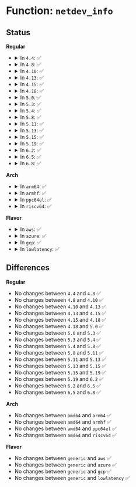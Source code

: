 # Function: <code>netdev_info</code>

## Status
<b>Regular</b>
<ul>
<li>
<details>
<summary>In <code>4.4</code>: ✅</summary>

```c
void netdev_info(const struct net_device *dev, const char *fmt, void (anon));
```

**Collision:** Unique Global

**Inline:** No

**Transformation:** False

**Instances:**

```
In net/core/dev.c (ffffffff8171a020)
Location: net/core/dev.c:7622
Inline: False
Direct callers:
  - net/core/dev.c:dev_change_name
```
**Symbols:**

```
ffffffff8171a020-ffffffff8171a0a3: netdev_info (STB_GLOBAL)
```
</details>
</li>
<li>
<details>
<summary>In <code>4.8</code>: ✅</summary>

```c
void netdev_info(const struct net_device *dev, const char *fmt, void (anon));
```

**Collision:** Unique Global

**Inline:** No

**Transformation:** False

**Instances:**

```
In net/core/dev.c (ffffffff81782500)
Location: net/core/dev.c:8140
Inline: False
Direct callers:
  - net/core/dev.c:dev_change_name
```
**Symbols:**

```
ffffffff81782500-ffffffff81782583: netdev_info (STB_GLOBAL)
```
</details>
</li>
<li>
<details>
<summary>In <code>4.10</code>: ✅</summary>

```c
void netdev_info(const struct net_device *dev, const char *fmt, void (anon));
```

**Collision:** Unique Global

**Inline:** No

**Transformation:** False

**Instances:**

```
In net/core/dev.c (ffffffff817afdf0)
Location: net/core/dev.c:8305
Inline: False
Direct callers:
  - net/core/dev.c:dev_change_name
  - net/sched/sch_api.c:qdisc_create
```
**Symbols:**

```
ffffffff817afdf0-ffffffff817afe73: netdev_info (STB_GLOBAL)
```
</details>
</li>
<li>
<details>
<summary>In <code>4.13</code>: ✅</summary>

```c
void netdev_info(const struct net_device *dev, const char *fmt, void (anon));
```

**Collision:** Unique Global

**Inline:** No

**Transformation:** False

**Instances:**

```
In net/core/dev.c (ffffffff817ce640)
Location: net/core/dev.c:8506
Inline: False
Direct callers:
  - net/core/dev.c:dev_change_name
  - net/sched/sch_api.c:qdisc_create
```
**Symbols:**

```
ffffffff817ce640-ffffffff817ce6c0: netdev_info (STB_GLOBAL)
```
</details>
</li>
<li>
<details>
<summary>In <code>4.15</code>: ✅</summary>

```c
void netdev_info(const struct net_device *dev, const char *fmt, void (anon));
```

**Collision:** Unique Global

**Inline:** No

**Transformation:** False

**Instances:**

```
In net/core/dev.c (ffffffff81847ec0)
Location: net/core/dev.c:8689
Inline: False
Direct callers:
  - net/core/dev.c:dev_change_name
  - net/sched/sch_api.c:qdisc_create
  - net/ncsi/ncsi-aen.c:ncsi_aen_handler_hncdsc
  - net/ncsi/ncsi-aen.c:ncsi_aen_handler_lsc
  - net/ncsi/ncsi-manage.c:ncsi_process_next_channel
  - net/ncsi/ncsi-manage.c:ncsi_process_next_channel
```
**Symbols:**

```
ffffffff81847ec0-ffffffff81847f40: netdev_info (STB_GLOBAL)
```
</details>
</li>
<li>
<details>
<summary>In <code>4.18</code>: ✅</summary>

```c
void netdev_info(const struct net_device *dev, const char *fmt, void (anon));
```

**Collision:** Unique Global

**Inline:** No

**Transformation:** False

**Instances:**

```
In net/core/dev.c (ffffffff81890cf0)
Location: net/core/dev.c:8940
Inline: False
Direct callers:
  - net/core/dev.c:dev_change_name
  - net/sched/sch_api.c:qdisc_create
  - net/ncsi/ncsi-manage.c:ncsi_choose_active_channel
  - net/ncsi/ncsi-netlink.c:ncsi_clear_interface_nl
  - net/ncsi/ncsi-netlink.c:ncsi_set_interface_nl
  - net/ncsi/ncsi-netlink.c:ncsi_set_interface_nl
  - net/ncsi/ncsi-netlink.c:ncsi_write_package_info
```
**Symbols:**

```
ffffffff81890cf0-ffffffff81890d73: netdev_info (STB_GLOBAL)
```
</details>
</li>
<li>
<details>
<summary>In <code>5.0</code>: ✅</summary>

```c
void netdev_info(const struct net_device *dev, const char *fmt, void (anon));
```

**Collision:** Unique Global

**Inline:** No

**Transformation:** False

**Instances:**

```
In net/core/dev.c (ffffffff818b2000)
Location: net/core/dev.c:9573
Inline: False
Direct callers:
  - net/core/dev.c:dev_change_name
  - net/sched/sch_api.c:qdisc_create
  - net/ncsi/ncsi-manage.c:ncsi_choose_active_channel
  - net/ncsi/ncsi-manage.c:ncsi_configure_channel
  - net/ncsi/ncsi-manage.c:ncsi_update_tx_channel
  - net/ncsi/ncsi-netlink.c:ncsi_set_channel_mask_nl
  - net/ncsi/ncsi-netlink.c:ncsi_send_cmd_nl
  - net/ncsi/ncsi-netlink.c:ncsi_clear_interface_nl
  - net/ncsi/ncsi-netlink.c:ncsi_set_interface_nl
  - net/ncsi/ncsi-netlink.c:ncsi_set_interface_nl
  - net/ncsi/ncsi-netlink.c:ncsi_set_interface_nl
  - net/ncsi/ncsi-netlink.c:ncsi_write_package_info
```
**Symbols:**

```
ffffffff818b2000-ffffffff818b2083: netdev_info (STB_GLOBAL)
```
</details>
</li>
<li>
<details>
<summary>In <code>5.3</code>: ✅</summary>

```c
void netdev_info(const struct net_device *dev, const char *fmt, void (anon));
```

**Collision:** Unique Global

**Inline:** No

**Transformation:** False

**Instances:**

```
In net/core/dev.c (ffffffff81907147)
Location: net/core/dev.c:9678
Inline: False
Direct callers:
  - net/core/dev.c:dev_change_name
  - net/sched/sch_api.c:qdisc_create
  - net/ncsi/ncsi-manage.c:ncsi_choose_active_channel
  - net/ncsi/ncsi-manage.c:ncsi_configure_channel
  - net/ncsi/ncsi-manage.c:ncsi_update_tx_channel
  - net/ncsi/ncsi-netlink.c:ncsi_set_channel_mask_nl
  - net/ncsi/ncsi-netlink.c:ncsi_send_cmd_nl
  - net/ncsi/ncsi-netlink.c:ncsi_clear_interface_nl
  - net/ncsi/ncsi-netlink.c:ncsi_set_interface_nl
  - net/ncsi/ncsi-netlink.c:ncsi_set_interface_nl
  - net/ncsi/ncsi-netlink.c:ncsi_set_interface_nl
  - net/ncsi/ncsi-netlink.c:ncsi_write_package_info
```
**Symbols:**

```
ffffffff81907147-ffffffff819071ca: netdev_info (STB_GLOBAL)
```
</details>
</li>
<li>
<details>
<summary>In <code>5.4</code>: ✅</summary>

```c
void netdev_info(const struct net_device *dev, const char *fmt, void (anon));
```

**Collision:** Unique Global

**Inline:** No

**Transformation:** False

**Instances:**

```
In net/core/dev.c (ffffffff8193982c)
Location: net/core/dev.c:10029
Inline: False
Direct callers:
  - net/core/dev.c:dev_change_name
  - net/sched/sch_api.c:qdisc_create
  - net/ncsi/ncsi-manage.c:ncsi_choose_active_channel
  - net/ncsi/ncsi-manage.c:ncsi_configure_channel
  - net/ncsi/ncsi-manage.c:ncsi_update_tx_channel
  - net/ncsi/ncsi-netlink.c:ncsi_set_channel_mask_nl
  - net/ncsi/ncsi-netlink.c:ncsi_send_cmd_nl
  - net/ncsi/ncsi-netlink.c:ncsi_clear_interface_nl
  - net/ncsi/ncsi-netlink.c:ncsi_set_interface_nl
  - net/ncsi/ncsi-netlink.c:ncsi_set_interface_nl
  - net/ncsi/ncsi-netlink.c:ncsi_set_interface_nl
  - net/ncsi/ncsi-netlink.c:ncsi_write_package_info
```
**Symbols:**

```
ffffffff8193982c-ffffffff819398af: netdev_info (STB_GLOBAL)
```
</details>
</li>
<li>
<details>
<summary>In <code>5.8</code>: ✅</summary>

```c
void netdev_info(const struct net_device *dev, const char *fmt, void (anon));
```

**Collision:** Unique Global

**Inline:** No

**Transformation:** False

**Instances:**

```
In net/core/dev.c (ffffffff81a0ed3c)
Location: net/core/dev.c:10489
Inline: False
Direct callers:
  - drivers/net/phy/phy.c:phy_print_status
  - drivers/net/phy/phy.c:phy_print_status
  - drivers/net/tun.c:tun_net_xmit
  - drivers/net/tun.c:tun_flow_update
  - drivers/net/tun.c:tun_flow_flush
  - net/core/dev.c:dev_change_name
  - net/sched/sch_api.c:qdisc_create
  - net/ncsi/ncsi-manage.c:ncsi_choose_active_channel
  - net/ncsi/ncsi-manage.c:ncsi_configure_channel
  - net/ncsi/ncsi-manage.c:ncsi_update_tx_channel
  - net/ncsi/ncsi-netlink.c:ncsi_set_channel_mask_nl
  - net/ncsi/ncsi-netlink.c:ncsi_send_cmd_nl
  - net/ncsi/ncsi-netlink.c:ncsi_clear_interface_nl
  - net/ncsi/ncsi-netlink.c:ncsi_set_interface_nl
  - net/ncsi/ncsi-netlink.c:ncsi_set_interface_nl
  - net/ncsi/ncsi-netlink.c:ncsi_set_interface_nl
  - net/ncsi/ncsi-netlink.c:ncsi_write_package_info
```
**Symbols:**

```
ffffffff81a0ed3c-ffffffff81a0edbf: netdev_info (STB_GLOBAL)
```
</details>
</li>
<li>
<details>
<summary>In <code>5.11</code>: ✅</summary>

```c
void netdev_info(const struct net_device *dev, const char *fmt, void (anon));
```

**Collision:** Unique Global

**Inline:** No

**Transformation:** False

**Instances:**

```
In net/core/dev.c (ffffffff81c31030)
Location: net/core/dev.c:11198
Inline: False
Direct callers:
  - drivers/net/phy/phy.c:phy_print_status
  - drivers/net/phy/phy.c:phy_print_status
  - drivers/net/tun.c:tun_net_xmit
  - drivers/net/tun.c:tun_flow_update
  - drivers/net/tun.c:tun_flow_flush
  - net/core/dev.c:dev_change_name
  - net/sched/sch_api.c:qdisc_create
  - net/ncsi/ncsi-manage.c:ncsi_choose_active_channel
  - net/ncsi/ncsi-manage.c:ncsi_configure_channel
  - net/ncsi/ncsi-manage.c:ncsi_update_tx_channel
  - net/ncsi/ncsi-netlink.c:ncsi_set_channel_mask_nl
  - net/ncsi/ncsi-netlink.c:ncsi_send_cmd_nl
  - net/ncsi/ncsi-netlink.c:ncsi_clear_interface_nl
  - net/ncsi/ncsi-netlink.c:ncsi_set_interface_nl
  - net/ncsi/ncsi-netlink.c:ncsi_set_interface_nl
  - net/ncsi/ncsi-netlink.c:ncsi_set_interface_nl
  - net/ncsi/ncsi-netlink.c:ncsi_write_package_info
```
**Symbols:**

```
ffffffff81c31030-ffffffff81c310b3: netdev_info (STB_GLOBAL)
```
</details>
</li>
<li>
<details>
<summary>In <code>5.13</code>: ✅</summary>

```c
void netdev_info(const struct net_device *dev, const char *fmt, void (anon));
```

**Collision:** Unique Global

**Inline:** No

**Transformation:** False

**Instances:**

```
In net/core/dev.c (ffffffff81c23336)
Location: net/core/dev.c:11476
Inline: False
Direct callers:
  - drivers/net/phy/phy.c:phy_print_status
  - drivers/net/phy/phy.c:phy_print_status
  - drivers/net/tun.c:__tun_chr_ioctl
  - drivers/net/tun.c:__tun_chr_ioctl
  - drivers/net/tun.c:__tun_chr_ioctl
  - drivers/net/tun.c:__tun_chr_ioctl
  - drivers/net/tun.c:__tun_chr_ioctl
  - drivers/net/tun.c:__tun_chr_ioctl
  - drivers/net/tun.c:__tun_chr_ioctl
  - drivers/net/tun.c:__tun_chr_ioctl
  - drivers/net/tun.c:__tun_chr_ioctl
  - drivers/net/tun.c:tun_net_xmit
  - drivers/net/tun.c:tun_flow_update
  - drivers/net/tun.c:tun_flow_flush
  - net/core/dev.c:dev_change_name
  - net/sched/sch_api.c:qdisc_create
  - net/ncsi/ncsi-manage.c:ncsi_choose_active_channel
  - net/ncsi/ncsi-manage.c:ncsi_configure_channel
  - net/ncsi/ncsi-manage.c:ncsi_update_tx_channel
  - net/ncsi/ncsi-netlink.c:ncsi_set_channel_mask_nl
  - net/ncsi/ncsi-netlink.c:ncsi_send_cmd_nl
  - net/ncsi/ncsi-netlink.c:ncsi_clear_interface_nl
  - net/ncsi/ncsi-netlink.c:ncsi_set_interface_nl
  - net/ncsi/ncsi-netlink.c:ncsi_set_interface_nl
  - net/ncsi/ncsi-netlink.c:ncsi_set_interface_nl
  - net/ncsi/ncsi-netlink.c:ncsi_write_package_info
```
**Symbols:**

```
ffffffff81c23336-ffffffff81c233b9: netdev_info (STB_GLOBAL)
```
</details>
</li>
<li>
<details>
<summary>In <code>5.15</code>: ✅</summary>

```c
void netdev_info(const struct net_device *dev, const char *fmt, void (anon));
```

**Collision:** Unique Global

**Inline:** No

**Transformation:** False

**Instances:**

```
In net/core/dev.c (ffffffff81d35dfb)
Location: net/core/dev.c:11483
Inline: False
Direct callers:
  - drivers/net/phy/phy.c:phy_print_status
  - drivers/net/phy/phy.c:phy_print_status
  - drivers/net/tun.c:__tun_chr_ioctl
  - drivers/net/tun.c:__tun_chr_ioctl
  - drivers/net/tun.c:__tun_chr_ioctl
  - drivers/net/tun.c:__tun_chr_ioctl
  - drivers/net/tun.c:__tun_chr_ioctl
  - drivers/net/tun.c:__tun_chr_ioctl
  - drivers/net/tun.c:__tun_chr_ioctl
  - drivers/net/tun.c:__tun_chr_ioctl
  - drivers/net/tun.c:__tun_chr_ioctl
  - drivers/net/tun.c:tun_net_xmit
  - drivers/net/tun.c:tun_flow_update
  - drivers/net/tun.c:tun_flow_flush
  - net/core/dev.c:dev_change_name
  - net/core/rtnetlink.c:ndo_dflt_fdb_del
  - net/core/rtnetlink.c:ndo_dflt_fdb_add
  - net/core/rtnetlink.c:ndo_dflt_fdb_add
  - net/sched/sch_api.c:qdisc_create
  - net/ncsi/ncsi-manage.c:ncsi_choose_active_channel
  - net/ncsi/ncsi-manage.c:ncsi_configure_channel
  - net/ncsi/ncsi-manage.c:ncsi_update_tx_channel
  - net/ncsi/ncsi-netlink.c:ncsi_set_channel_mask_nl
  - net/ncsi/ncsi-netlink.c:ncsi_send_cmd_nl
  - net/ncsi/ncsi-netlink.c:ncsi_clear_interface_nl
  - net/ncsi/ncsi-netlink.c:ncsi_set_interface_nl
  - net/ncsi/ncsi-netlink.c:ncsi_set_interface_nl
  - net/ncsi/ncsi-netlink.c:ncsi_set_interface_nl
  - net/ncsi/ncsi-netlink.c:ncsi_write_package_info
```
**Symbols:**

```
ffffffff81d35dfb-ffffffff81d35e7e: netdev_info (STB_GLOBAL)
```
</details>
</li>
<li>
<details>
<summary>In <code>5.19</code>: ✅</summary>

```c
void netdev_info(const struct net_device *dev, const char *fmt, void (anon));
```

**Collision:** Unique Global

**Inline:** No

**Transformation:** False

**Instances:**

```
In net/core/dev.c (ffffffff81f0257f)
Location: net/core/dev.c:11265
Inline: False
Direct callers:
  - drivers/net/phy/phy.c:phy_print_status
  - drivers/net/phy/phy.c:phy_print_status
  - drivers/net/tun.c:__tun_chr_ioctl
  - drivers/net/tun.c:__tun_chr_ioctl
  - drivers/net/tun.c:__tun_chr_ioctl
  - drivers/net/tun.c:__tun_chr_ioctl
  - drivers/net/tun.c:__tun_chr_ioctl
  - drivers/net/tun.c:__tun_chr_ioctl
  - drivers/net/tun.c:__tun_chr_ioctl
  - drivers/net/tun.c:__tun_chr_ioctl
  - drivers/net/tun.c:__tun_chr_ioctl
  - drivers/net/tun.c:__tun_chr_ioctl
  - drivers/net/tun.c:__tun_chr_ioctl
  - drivers/net/tun.c:tun_net_xmit
  - drivers/net/tun.c:tun_flow_update
  - drivers/net/tun.c:tun_flow_flush
  - net/core/dev.c:dev_change_name
  - net/core/rtnetlink.c:ndo_dflt_fdb_del
  - net/core/rtnetlink.c:ndo_dflt_fdb_add
  - net/core/rtnetlink.c:ndo_dflt_fdb_add
  - net/ncsi/ncsi-manage.c:ncsi_choose_active_channel
  - net/ncsi/ncsi-manage.c:ncsi_configure_channel
  - net/ncsi/ncsi-manage.c:ncsi_update_tx_channel
  - net/ncsi/ncsi-netlink.c:ncsi_set_channel_mask_nl
  - net/ncsi/ncsi-netlink.c:ncsi_send_cmd_nl
  - net/ncsi/ncsi-netlink.c:ncsi_clear_interface_nl
  - net/ncsi/ncsi-netlink.c:ncsi_set_interface_nl
  - net/ncsi/ncsi-netlink.c:ncsi_set_interface_nl
  - net/ncsi/ncsi-netlink.c:ncsi_set_interface_nl
  - net/ncsi/ncsi-netlink.c:ncsi_write_package_info
```
**Symbols:**

```
ffffffff81f0257f-ffffffff81f02626: netdev_info (STB_GLOBAL)
```
</details>
</li>
<li>
<details>
<summary>In <code>6.2</code>: ✅</summary>

```c
void netdev_info(const struct net_device *dev, const char *fmt, void (anon));
```

**Collision:** Unique Global

**Inline:** No

**Transformation:** False

**Instances:**

```
In net/core/dev.c (ffffffff81dc4300)
Location: net/core/dev.c:11269
Inline: False
Direct callers:
  - drivers/net/tun.c:__tun_chr_ioctl
  - drivers/net/tun.c:__tun_chr_ioctl
  - drivers/net/tun.c:__tun_chr_ioctl
  - drivers/net/tun.c:__tun_chr_ioctl
  - drivers/net/tun.c:__tun_chr_ioctl
  - drivers/net/tun.c:__tun_chr_ioctl
  - drivers/net/tun.c:__tun_chr_ioctl
  - drivers/net/tun.c:__tun_chr_ioctl
  - drivers/net/tun.c:__tun_chr_ioctl
  - drivers/net/tun.c:__tun_chr_ioctl
  - drivers/net/tun.c:__tun_chr_ioctl
  - drivers/net/tun.c:tun_net_xmit
  - drivers/net/tun.c:tun_flow_update
  - drivers/net/tun.c:tun_flow_flush
  - net/core/dev.c:dev_change_name
  - net/core/rtnetlink.c:ndo_dflt_fdb_del
  - net/core/rtnetlink.c:ndo_dflt_fdb_add
  - net/core/rtnetlink.c:ndo_dflt_fdb_add
  - net/core/rtnetlink.c:ndo_dflt_fdb_add
  - net/sched/sch_api.c:qdisc_create
  - net/ncsi/ncsi-manage.c:ncsi_choose_active_channel
  - net/ncsi/ncsi-manage.c:ncsi_configure_channel
  - net/ncsi/ncsi-manage.c:ncsi_update_tx_channel
  - net/ncsi/ncsi-netlink.c:ncsi_set_channel_mask_nl
  - net/ncsi/ncsi-netlink.c:ncsi_send_cmd_nl
  - net/ncsi/ncsi-netlink.c:ncsi_clear_interface_nl
  - net/ncsi/ncsi-netlink.c:ncsi_set_interface_nl
  - net/ncsi/ncsi-netlink.c:ncsi_set_interface_nl
  - net/ncsi/ncsi-netlink.c:ncsi_set_interface_nl
  - net/ncsi/ncsi-netlink.c:ncsi_write_package_info
```
**Symbols:**

```
ffffffff81dc4300-ffffffff81dc43a0: netdev_info (STB_GLOBAL)
```
</details>
</li>
<li>
<details>
<summary>In <code>6.5</code>: ✅</summary>

```c
void netdev_info(const struct net_device *dev, const char *fmt, void (anon));
```

**Collision:** Unique Global

**Inline:** No

**Transformation:** False

**Instances:**

```
In net/core/dev.c (ffffffff81e337e0)
Location: net/core/dev.c:11286
Inline: False
Direct callers:
  - drivers/net/tun.c:__tun_chr_ioctl
  - drivers/net/tun.c:__tun_chr_ioctl
  - drivers/net/tun.c:__tun_chr_ioctl
  - drivers/net/tun.c:__tun_chr_ioctl
  - drivers/net/tun.c:__tun_chr_ioctl
  - drivers/net/tun.c:__tun_chr_ioctl
  - drivers/net/tun.c:__tun_chr_ioctl
  - drivers/net/tun.c:__tun_chr_ioctl
  - drivers/net/tun.c:__tun_chr_ioctl
  - drivers/net/tun.c:__tun_chr_ioctl
  - drivers/net/tun.c:__tun_chr_ioctl
  - drivers/net/tun.c:tun_net_xmit
  - drivers/net/tun.c:tun_flow_update
  - drivers/net/tun.c:tun_flow_flush
  - drivers/net/net_failover.c:net_failover_slave_unregister
  - drivers/net/net_failover.c:net_failover_slave_register
  - net/core/dev.c:__dev_set_allmulti
  - net/core/dev.c:__dev_set_promiscuity
  - net/core/dev.c:dev_change_name
  - net/core/rtnetlink.c:ndo_dflt_fdb_del
  - net/core/rtnetlink.c:ndo_dflt_fdb_add
  - net/core/rtnetlink.c:ndo_dflt_fdb_add
  - net/core/rtnetlink.c:ndo_dflt_fdb_add
  - net/core/failover.c:failover_unregister
  - net/sched/sch_api.c:qdisc_create
  - net/ncsi/ncsi-manage.c:ncsi_choose_active_channel
  - net/ncsi/ncsi-manage.c:ncsi_configure_channel
  - net/ncsi/ncsi-manage.c:ncsi_update_tx_channel
  - net/ncsi/ncsi-netlink.c:ncsi_set_channel_mask_nl
  - net/ncsi/ncsi-netlink.c:ncsi_send_cmd_nl
  - net/ncsi/ncsi-netlink.c:ncsi_clear_interface_nl
  - net/ncsi/ncsi-netlink.c:ncsi_set_interface_nl
  - net/ncsi/ncsi-netlink.c:ncsi_set_interface_nl
  - net/ncsi/ncsi-netlink.c:ncsi_set_interface_nl
  - net/ncsi/ncsi-netlink.c:ncsi_write_package_info
```
**Symbols:**

```
ffffffff81e337e0-ffffffff81e33880: netdev_info (STB_GLOBAL)
```
</details>
</li>
<li>
<details>
<summary>In <code>6.8</code>: ✅</summary>

```c
void netdev_info(const struct net_device *dev, const char *fmt, void (anon));
```

**Collision:** Unique Global

**Inline:** No

**Transformation:** False

**Instances:**

```
In net/core/dev.c (ffffffff81ef1910)
Location: net/core/dev.c:11514
Inline: False
Direct callers:
  - drivers/net/tun.c:__tun_chr_ioctl
  - drivers/net/tun.c:__tun_chr_ioctl
  - drivers/net/tun.c:__tun_chr_ioctl
  - drivers/net/tun.c:__tun_chr_ioctl
  - drivers/net/tun.c:__tun_chr_ioctl
  - drivers/net/tun.c:__tun_chr_ioctl
  - drivers/net/tun.c:__tun_chr_ioctl
  - drivers/net/tun.c:__tun_chr_ioctl
  - drivers/net/tun.c:__tun_chr_ioctl
  - drivers/net/tun.c:__tun_chr_ioctl
  - drivers/net/tun.c:__tun_chr_ioctl
  - drivers/net/tun.c:tun_net_xmit
  - drivers/net/tun.c:tun_flow_update
  - drivers/net/tun.c:tun_flow_flush
  - drivers/net/net_failover.c:net_failover_slave_unregister
  - drivers/net/net_failover.c:net_failover_slave_register
  - net/core/dev.c:__dev_set_allmulti
  - net/core/dev.c:__dev_set_promiscuity
  - net/core/dev.c:dev_change_name
  - net/core/rtnetlink.c:ndo_dflt_fdb_del
  - net/core/rtnetlink.c:ndo_dflt_fdb_add
  - net/core/rtnetlink.c:ndo_dflt_fdb_add
  - net/core/rtnetlink.c:ndo_dflt_fdb_add
  - net/core/failover.c:failover_unregister
  - net/sched/sch_api.c:qdisc_create
  - net/ncsi/ncsi-rsp.c:ncsi_rsp_handler_gmcma
  - net/ncsi/ncsi-rsp.c:ncsi_rsp_handler_gmcma
  - net/ncsi/ncsi-manage.c:ncsi_choose_active_channel
  - net/ncsi/ncsi-manage.c:ncsi_configure_channel
  - net/ncsi/ncsi-manage.c:ncsi_update_tx_channel
  - net/ncsi/ncsi-netlink.c:ncsi_set_channel_mask_nl
  - net/ncsi/ncsi-netlink.c:ncsi_send_cmd_nl
  - net/ncsi/ncsi-netlink.c:ncsi_clear_interface_nl
  - net/ncsi/ncsi-netlink.c:ncsi_set_interface_nl
  - net/ncsi/ncsi-netlink.c:ncsi_set_interface_nl
  - net/ncsi/ncsi-netlink.c:ncsi_set_interface_nl
  - net/ncsi/ncsi-netlink.c:ncsi_write_package_info
```
**Symbols:**

```
ffffffff81ef1910-ffffffff81ef19b0: netdev_info (STB_GLOBAL)
```
</details>
</li>
</ul>
<b>Arch</b>
<ul>
<li>
<details>
<summary>In <code>arm64</code>: ✅</summary>

```c
void netdev_info(const struct net_device *dev, const char *fmt, void (anon));
```

**Collision:** Unique Global

**Inline:** No

**Transformation:** False

**Instances:**

```
In net/core/dev.c (ffff800010bd893c)
Location: net/core/dev.c:10029
Inline: False
Direct callers:
  - drivers/net/ethernet/freescale/fec_main.c:fec_probe
  - drivers/net/ethernet/freescale/fec_main.c:fec_enet_set_pauseparam
  - drivers/net/ethernet/freescale/fec_main.c:fec_enet_mii_probe
  - drivers/net/ethernet/freescale/fec_main.c:fec_timeout
  - drivers/net/ethernet/smsc/smc91x.c:smc_probe
  - drivers/net/ethernet/smsc/smc91x.c:smc_probe
  - drivers/net/ethernet/smsc/smc91x.c:smc_10bt_check_media
  - drivers/net/ethernet/smsc/smc91x.c:smc_phy_configure
  - drivers/net/ethernet/smsc/smc91x.c:smc_phy_configure
  - drivers/net/ethernet/smsc/smc91x.c:smc_tx
  - net/core/dev.c:dev_change_name
  - net/sched/sch_api.c:qdisc_create
  - net/ncsi/ncsi-manage.c:ncsi_choose_active_channel
  - net/ncsi/ncsi-manage.c:ncsi_configure_channel
  - net/ncsi/ncsi-manage.c:ncsi_update_tx_channel
  - net/ncsi/ncsi-netlink.c:ncsi_set_channel_mask_nl
  - net/ncsi/ncsi-netlink.c:ncsi_send_cmd_nl
  - net/ncsi/ncsi-netlink.c:ncsi_clear_interface_nl
  - net/ncsi/ncsi-netlink.c:ncsi_set_interface_nl
  - net/ncsi/ncsi-netlink.c:ncsi_set_interface_nl
  - net/ncsi/ncsi-netlink.c:ncsi_set_interface_nl
  - net/ncsi/ncsi-netlink.c:ncsi_write_package_info
```
**Symbols:**

```
ffff800010bd893c-ffff800010bd89d0: netdev_info (STB_GLOBAL)
```
</details>
</li>
<li>
<details>
<summary>In <code>armhf</code>: ✅</summary>

```c
void netdev_info(const struct net_device *dev, const char *fmt, void (anon));
```

**Collision:** Unique Global

**Inline:** No

**Transformation:** False

**Instances:**

```
In net/core/dev.c (c0cf31e4)
Location: net/core/dev.c:10029
Inline: False
Direct callers:
  - drivers/net/ethernet/freescale/fec_main.c:fec_probe
  - drivers/net/ethernet/freescale/fec_main.c:fec_enet_set_pauseparam
  - drivers/net/ethernet/freescale/fec_main.c:fec_enet_mii_probe
  - drivers/net/ethernet/freescale/fec_main.c:fec_timeout
  - net/core/dev.c:dev_change_name
  - net/sched/sch_api.c:qdisc_create
  - net/ncsi/ncsi-manage.c:ncsi_choose_active_channel
  - net/ncsi/ncsi-manage.c:ncsi_configure_channel
  - net/ncsi/ncsi-manage.c:ncsi_update_tx_channel
  - net/ncsi/ncsi-netlink.c:ncsi_set_channel_mask_nl
  - net/ncsi/ncsi-netlink.c:ncsi_send_cmd_nl
  - net/ncsi/ncsi-netlink.c:ncsi_clear_interface_nl
  - net/ncsi/ncsi-netlink.c:ncsi_set_interface_nl
  - net/ncsi/ncsi-netlink.c:ncsi_set_interface_nl
  - net/ncsi/ncsi-netlink.c:ncsi_set_interface_nl
  - net/ncsi/ncsi-netlink.c:ncsi_write_package_info
```
**Symbols:**

```
c0cf31e4-c0cf3264: netdev_info (STB_GLOBAL)
```
</details>
</li>
<li>
<details>
<summary>In <code>ppc64el</code>: ✅</summary>

```c
void netdev_info(const struct net_device *dev, const char *fmt, void (anon));
```

**Collision:** Unique Global

**Inline:** No

**Transformation:** False

**Instances:**

```
In net/core/dev.c (c000000000cb83d0)
Location: net/core/dev.c:10029
Inline: False
Direct callers:
  - net/core/dev.c:dev_change_name
  - net/sched/sch_api.c:qdisc_create
  - net/ncsi/ncsi-manage.c:ncsi_choose_active_channel
  - net/ncsi/ncsi-manage.c:ncsi_configure_channel
  - net/ncsi/ncsi-manage.c:ncsi_update_tx_channel
  - net/ncsi/ncsi-netlink.c:ncsi_set_channel_mask_nl
  - net/ncsi/ncsi-netlink.c:ncsi_send_cmd_nl
  - net/ncsi/ncsi-netlink.c:ncsi_clear_interface_nl
  - net/ncsi/ncsi-netlink.c:ncsi_set_interface_nl
  - net/ncsi/ncsi-netlink.c:ncsi_set_interface_nl
  - net/ncsi/ncsi-netlink.c:ncsi_set_interface_nl
  - net/ncsi/ncsi-netlink.c:ncsi_write_package_info
```
**Symbols:**

```
c000000000cb83d0-c000000000cb8474: netdev_info (STB_GLOBAL)
```
</details>
</li>
<li>
<details>
<summary>In <code>riscv64</code>: ✅</summary>

```c
void netdev_info(const struct net_device *dev, const char *fmt, void (anon));
```

**Collision:** Unique Global

**Inline:** No

**Transformation:** False

**Instances:**

```
In net/core/dev.c (ffffffe000761578)
Location: net/core/dev.c:10029
Inline: False
Direct callers:
  - net/core/dev.c:dev_change_name
  - net/sched/sch_api.c:qdisc_create
  - net/ncsi/ncsi-manage.c:ncsi_choose_active_channel
  - net/ncsi/ncsi-manage.c:ncsi_configure_channel
  - net/ncsi/ncsi-manage.c:ncsi_update_tx_channel
  - net/ncsi/ncsi-netlink.c:ncsi_set_channel_mask_nl
  - net/ncsi/ncsi-netlink.c:ncsi_send_cmd_nl
  - net/ncsi/ncsi-netlink.c:ncsi_clear_interface_nl
  - net/ncsi/ncsi-netlink.c:ncsi_set_interface_nl
  - net/ncsi/ncsi-netlink.c:ncsi_set_interface_nl
  - net/ncsi/ncsi-netlink.c:ncsi_set_interface_nl
  - net/ncsi/ncsi-netlink.c:ncsi_write_package_info
```
**Symbols:**

```
ffffffe000761578-ffffffe0007615d4: netdev_info (STB_GLOBAL)
```
</details>
</li>
</ul>
<b>Flavor</b>
<ul>
<li>
<details>
<summary>In <code>aws</code>: ✅</summary>

```c
void netdev_info(const struct net_device *dev, const char *fmt, void (anon));
```

**Collision:** Unique Global

**Inline:** No

**Transformation:** False

**Instances:**

```
In net/core/dev.c (ffffffff818d97fc)
Location: net/core/dev.c:10029
Inline: False
Direct callers:
  - net/core/dev.c:dev_change_name
  - net/sched/sch_api.c:qdisc_create
  - net/ncsi/ncsi-manage.c:ncsi_choose_active_channel
  - net/ncsi/ncsi-manage.c:ncsi_configure_channel
  - net/ncsi/ncsi-manage.c:ncsi_update_tx_channel
  - net/ncsi/ncsi-netlink.c:ncsi_set_channel_mask_nl
  - net/ncsi/ncsi-netlink.c:ncsi_send_cmd_nl
  - net/ncsi/ncsi-netlink.c:ncsi_clear_interface_nl
  - net/ncsi/ncsi-netlink.c:ncsi_set_interface_nl
  - net/ncsi/ncsi-netlink.c:ncsi_set_interface_nl
  - net/ncsi/ncsi-netlink.c:ncsi_set_interface_nl
  - net/ncsi/ncsi-netlink.c:ncsi_write_package_info
```
**Symbols:**

```
ffffffff818d97fc-ffffffff818d987f: netdev_info (STB_GLOBAL)
```
</details>
</li>
<li>
<details>
<summary>In <code>azure</code>: ✅</summary>

```c
void netdev_info(const struct net_device *dev, const char *fmt, void (anon));
```

**Collision:** Unique Global

**Inline:** No

**Transformation:** False

**Instances:**

```
In net/core/dev.c (ffffffff8189363c)
Location: net/core/dev.c:10029
Inline: False
Direct callers:
  - drivers/net/vxlan.c:vxlan_snoop
  - net/core/dev.c:dev_change_name
  - net/sched/sch_api.c:qdisc_create
  - net/ncsi/ncsi-manage.c:ncsi_choose_active_channel
  - net/ncsi/ncsi-manage.c:ncsi_configure_channel
  - net/ncsi/ncsi-manage.c:ncsi_update_tx_channel
  - net/ncsi/ncsi-netlink.c:ncsi_set_channel_mask_nl
  - net/ncsi/ncsi-netlink.c:ncsi_send_cmd_nl
  - net/ncsi/ncsi-netlink.c:ncsi_clear_interface_nl
  - net/ncsi/ncsi-netlink.c:ncsi_set_interface_nl
  - net/ncsi/ncsi-netlink.c:ncsi_set_interface_nl
  - net/ncsi/ncsi-netlink.c:ncsi_set_interface_nl
  - net/ncsi/ncsi-netlink.c:ncsi_write_package_info
```
**Symbols:**

```
ffffffff8189363c-ffffffff818936bf: netdev_info (STB_GLOBAL)
```
</details>
</li>
<li>
<details>
<summary>In <code>gcp</code>: ✅</summary>

```c
void netdev_info(const struct net_device *dev, const char *fmt, void (anon));
```

**Collision:** Unique Global

**Inline:** No

**Transformation:** False

**Instances:**

```
In net/core/dev.c (ffffffff8192a82c)
Location: net/core/dev.c:10029
Inline: False
Direct callers:
  - net/core/dev.c:dev_change_name
  - net/sched/sch_api.c:qdisc_create
  - net/ncsi/ncsi-manage.c:ncsi_choose_active_channel
  - net/ncsi/ncsi-manage.c:ncsi_configure_channel
  - net/ncsi/ncsi-manage.c:ncsi_update_tx_channel
  - net/ncsi/ncsi-netlink.c:ncsi_set_channel_mask_nl
  - net/ncsi/ncsi-netlink.c:ncsi_send_cmd_nl
  - net/ncsi/ncsi-netlink.c:ncsi_clear_interface_nl
  - net/ncsi/ncsi-netlink.c:ncsi_set_interface_nl
  - net/ncsi/ncsi-netlink.c:ncsi_set_interface_nl
  - net/ncsi/ncsi-netlink.c:ncsi_set_interface_nl
  - net/ncsi/ncsi-netlink.c:ncsi_write_package_info
```
**Symbols:**

```
ffffffff8192a82c-ffffffff8192a8af: netdev_info (STB_GLOBAL)
```
</details>
</li>
<li>
<details>
<summary>In <code>lowlatency</code>: ✅</summary>

```c
void netdev_info(const struct net_device *dev, const char *fmt, void (anon));
```

**Collision:** Unique Global

**Inline:** No

**Transformation:** False

**Instances:**

```
In net/core/dev.c (ffffffff8194bf50)
Location: net/core/dev.c:10029
Inline: False
Direct callers:
  - net/core/dev.c:dev_change_name
  - net/sched/sch_api.c:qdisc_create
  - net/ncsi/ncsi-manage.c:ncsi_choose_active_channel
  - net/ncsi/ncsi-manage.c:ncsi_configure_channel
  - net/ncsi/ncsi-manage.c:ncsi_update_tx_channel
  - net/ncsi/ncsi-netlink.c:ncsi_set_channel_mask_nl
  - net/ncsi/ncsi-netlink.c:ncsi_send_cmd_nl
  - net/ncsi/ncsi-netlink.c:ncsi_clear_interface_nl
  - net/ncsi/ncsi-netlink.c:ncsi_set_interface_nl
  - net/ncsi/ncsi-netlink.c:ncsi_set_interface_nl
  - net/ncsi/ncsi-netlink.c:ncsi_set_interface_nl
  - net/ncsi/ncsi-netlink.c:ncsi_write_package_info
```
**Symbols:**

```
ffffffff8194bf50-ffffffff8194bfd3: netdev_info (STB_GLOBAL)
```
</details>
</li>
</ul>

## Differences
<b>Regular</b>
<ul>
<li>
No changes between <code>4.4</code> and <code>4.8</code> ✅
</li>
<li>
No changes between <code>4.8</code> and <code>4.10</code> ✅
</li>
<li>
No changes between <code>4.10</code> and <code>4.13</code> ✅
</li>
<li>
No changes between <code>4.13</code> and <code>4.15</code> ✅
</li>
<li>
No changes between <code>4.15</code> and <code>4.18</code> ✅
</li>
<li>
No changes between <code>4.18</code> and <code>5.0</code> ✅
</li>
<li>
No changes between <code>5.0</code> and <code>5.3</code> ✅
</li>
<li>
No changes between <code>5.3</code> and <code>5.4</code> ✅
</li>
<li>
No changes between <code>5.4</code> and <code>5.8</code> ✅
</li>
<li>
No changes between <code>5.8</code> and <code>5.11</code> ✅
</li>
<li>
No changes between <code>5.11</code> and <code>5.13</code> ✅
</li>
<li>
No changes between <code>5.13</code> and <code>5.15</code> ✅
</li>
<li>
No changes between <code>5.15</code> and <code>5.19</code> ✅
</li>
<li>
No changes between <code>5.19</code> and <code>6.2</code> ✅
</li>
<li>
No changes between <code>6.2</code> and <code>6.5</code> ✅
</li>
<li>
No changes between <code>6.5</code> and <code>6.8</code> ✅
</li>
</ul>
<b>Arch</b>
<ul>
<li>
No changes between <code>amd64</code> and <code>arm64</code> ✅
</li>
<li>
No changes between <code>amd64</code> and <code>armhf</code> ✅
</li>
<li>
No changes between <code>amd64</code> and <code>ppc64el</code> ✅
</li>
<li>
No changes between <code>amd64</code> and <code>riscv64</code> ✅
</li>
</ul>
<b>Flavor</b>
<ul>
<li>
No changes between <code>generic</code> and <code>aws</code> ✅
</li>
<li>
No changes between <code>generic</code> and <code>azure</code> ✅
</li>
<li>
No changes between <code>generic</code> and <code>gcp</code> ✅
</li>
<li>
No changes between <code>generic</code> and <code>lowlatency</code> ✅
</li>
</ul>
